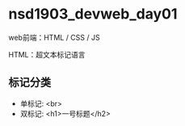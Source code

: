 # nsd1903_devweb_day01

web前端：HTML / CSS / JS

HTML：超文本标记语言

## 标记分类

- 单标记: \<br\>
- 双标记: \<h1\>一号标题\</h2\>







